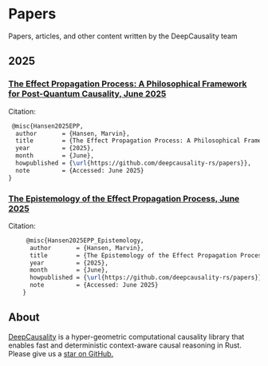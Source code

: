 [//]: # (---)

[//]: # (SPDX-License-Identifier: MIT)

[//]: # (---)

# Papers
Papers, articles, and other content written by the DeepCausality team

## 2025

### [The Effect Propagation Process: A Philosophical Framework for Post-Quantum Causality, June 2025](https://github.com/deepcausality-rs/papers/blob/main/effect_propagation_process/Effect_Propagation_Process.pdf)

Citation:
```latex
 @misc{Hansen2025EPP,
  author       = {Hansen, Marvin},
  title        = {The Effect Propagation Process: A Philosophical Framework for Post-Quantum Causality},
  year         = {2025},
  month        = {June},
  howpublished = {\url{https://github.com/deepcausality-rs/papers}},
  note         = {Accessed: June 2025}
}
```

### [The Epistemology of the Effect Propagation Process, June 2025](https://github.com/deepcausality-rs/papers/blob/main/epistemology_effect_propagation_process/Epistemology_Effect_Propagation_Process.pdf)

Citation:
```latex
     @misc{Hansen2025EPP_Epistemology,
      author       = {Hansen, Marvin},
      title        = {The Epistemology of the Effect Propagation Process},
      year         = {2025},
      month        = {June},
      howpublished = {\url{https://github.com/deepcausality-rs/papers}},
      note         = {Accessed: June 2025}
    }
```

## About

[DeepCausality](https://deepcausality.com/) is a hyper-geometric computational causality library that enables fast and
deterministic context-aware causal reasoning in Rust. Please give us a [star on GitHub.](https://github.com/deepcausality-rs/deep_causality)